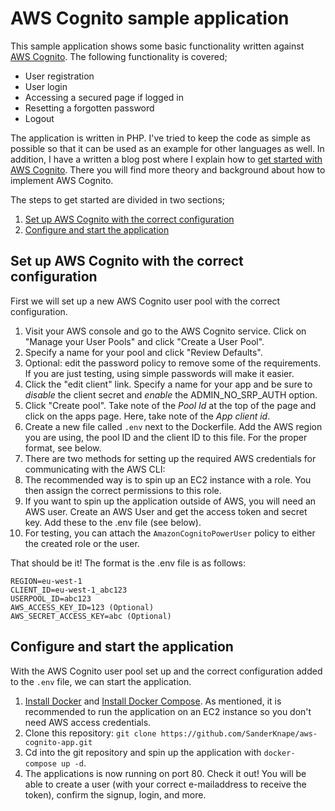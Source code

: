 # AWS Cognito sample application
This sample application shows some basic functionality written against [AWS Cognito](https://aws.amazon.com/cognito). The following functionality is covered;

* User registration
* User login
* Accessing a secured page if logged in
* Resetting a forgotten password
* Logout

The application is written in PHP. I've tried to keep the code as simple as possible so that it can be used as an example for other languages as well. In addition, I have a written a blog post where I explain how to [get started with AWS Cognito](https://sanderknape.com/2017/02/getting-started-with-aws-cognito). There you will find more theory and background about how to implement AWS Cognito.

The steps to get started are divided in two sections;

1. [Set up AWS Cognito with the correct configuration](#set-up-aws-cognito-with-the-correct-configuration)
2. [Configure and start the application](#configure-and-start-the-application)

## Set up AWS Cognito with the correct configuration
First we will set up a new AWS Cognito user pool with the correct configuration.

1. Visit your AWS console and go to the AWS Cognito service. Click on "Manage your User Pools" and click "Create a User Pool".
2. Specify a name for your pool and click "Review Defaults".
3. Optional: edit the password policy to remove some of the requirements. If you are just testing, using simple passwords will make it easier.
4. Click the "edit client" link. Specify a name for your app and be sure to *disable* the client secret and *enable* the ADMIN_NO_SRP_AUTH option.
5. Click "Create pool". Take note of the *Pool Id* at the top of the page and click on the apps page. Here, take note of the *App client id*.
6. Create a new file called `.env` next to the Dockerfile. Add the AWS region you are using, the pool ID and the client ID to this file. For the proper format, see below.
7. There are two methods for setting up the required AWS credentials for communicating with the AWS CLI:
  1. The recommended way is to spin up an EC2 instance with a role. You then assign the correct permissions to this role.
  2. If you want to spin up the application outside of AWS, you will need an AWS user. Create an AWS User and get the access token and secret key. Add these to the .env file (see below).
8. For testing, you can attach the `AmazonCognitoPowerUser` policy to either the created role or the user.

That should be it! The format is the .env file is as follows:

```
REGION=eu-west-1
CLIENT_ID=eu-west-1_abc123
USERPOOL_ID=abc123
AWS_ACCESS_KEY_ID=123 (Optional)
AWS_SECRET_ACCESS_KEY=abc (Optional)
```

## Configure and start the application
With the AWS Cognito user pool set up and the correct configuration added to the `.env` file, we can start the application.

1. [Install Docker](https://docs.docker.com/engine/installation/) and [Install Docker Compose](https://docs.docker.com/compose/install/). As mentioned, it is recommended to run the application on an EC2 instance so you don't need AWS access credentials.
2. Clone this repository: `git clone https://github.com/SanderKnape/aws-cognito-app.git`
3. Cd into the git repository and spin up the application with `docker-compose up -d`.
4. The applications is now running on port 80. Check it out! You will be able to create a user (with your correct e-mailaddress to receive the token), confirm the signup, login, and more.
